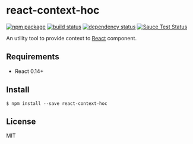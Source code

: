 # react-context-hoc
[![npm package](https://img.shields.io/npm/v/react-context-hoc.svg?style=flat-square)](https://www.npmjs.org/package/react-context-hoc)
[![build status](https://img.shields.io/travis/taak77/react-context-hoc/master.svg?style=flat-square)](https://travis-ci.org/taak77/react-context-hoc)
[![dependency status](https://img.shields.io/david/taak77/react-context-hoc.svg?style=flat-square)](https://david-dm.org/taak77/react-context-hoc)
[![Sauce Test Status](https://saucelabs.com/browser-matrix/react-context-hoc.svg)](https://saucelabs.com/u/react-context-hoc)

An utility tool to provide context to [React](https://github.com/facebook/react) component.

## Requirements

* React 0.14+

## Install

```
$ npm install --save react-context-hoc
```

## License

MIT
